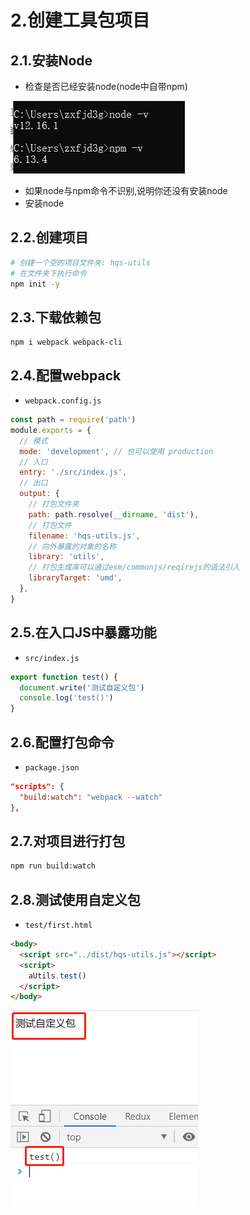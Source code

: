 # 2.创建工具包项目

## 2.1.安装Node

- 检查是否已经安装node(node中自带npm)

![image-20201210141935346](../images/image-20201210141935346.png)

- 如果node与npm命令不识别,说明你还没有安装node
- 安装node

## 2.2.创建项目

```bash
# 创建一个空的项目文件夹: hqs-utils
# 在文件夹下执行命令
npm init -y
```

## 2.3.下载依赖包

```shell
npm i webpack webpack-cli
```

## 2.4.配置webpack

- `webpack.config.js`

```js
const path = require('path')
module.exports = {
  // 模式
  mode: 'development', // 也可以使用 production
  // 入口
  entry: './src/index.js', 
  // 出口
  output: {
    // 打包文件夹
    path: path.resolve(__dirname, 'dist'),
    // 打包文件
    filename: 'hqs-utils.js', 
    // 向外暴露的对象的名称
    library: 'utils',
    // 打包生成库可以通过esm/commonjs/reqirejs的语法引入
    libraryTarget: 'umd', 
  },
}
```

## 2.5.在入口JS中暴露功能

- `src/index.js`

```js
export function test() {
  document.write('测试自定义包')
  console.log('test()')
}
```

## 2.6.配置打包命令

- `package.json`

```json
"scripts": {
  "build:watch": "webpack --watch"
},
```

## 2.7.对项目进行打包

```bash
npm run build:watch
```

## 2.8.测试使用自定义包

- `test/first.html`

```html
<body>
  <script src="../dist/hqs-utils.js"></script>
  <script>
    aUtils.test()
  </script>
</body>
```

![image-20201204142438695](../images/image-20201204142438695.png)
